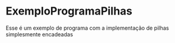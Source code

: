# ExemploProgramaPilhas
 Esse é um exemplo de programa com a implementação de pilhas simplesmente encadeadas

